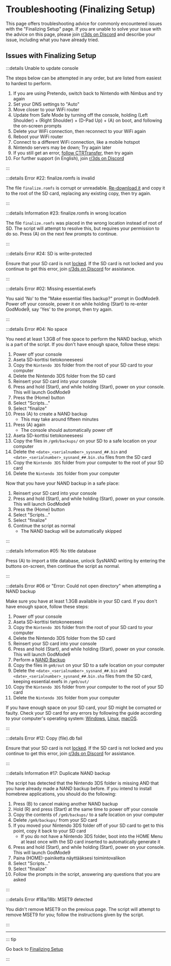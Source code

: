 # Troubleshooting (Finalizing Setup)

This page offers troubleshooting advice for commonly encountered issues with the "Finalizing Setup" page. If you are unable to solve your issue with the advice on this page, please join [r/3ds on Discord](https://discord.gg/3ds) and describe your issue, including what you have already tried.

## Issues with Finalizing Setup

:::details Unable to update console

The steps below can be attempted in any order, but are listed from easiest to hardest to perform.

1. If you are using Pretendo, switch back to Nintendo with Nimbus and try again
2. Set your DNS settings to "Auto"
3. Move closer to your WiFi router
4. Update from Safe Mode by turning off the console, holding (Left Shoulder) + (Right Shoulder) + (D-Pad Up) + (A) on boot, and following the on-screen prompts
5. Delete your WiFi connection, then reconnect to your WiFi again
6. Reboot your WiFi router
7. Connect to a different WiFi connection, like a mobile hotspot
8. Nintendo servers may be down; Try again later
9. If you still get an error, [follow CTRTransfer](ctrtransfer), then try again
10. For further support (in English), join [r/3ds on Discord](https://discord.gg/3ds)

:::

:::details Error #22: finalize.romfs is invalid

The file `finalize.romfs` is corrupt or unreadable. [Re-download it](https://github.com/hacks-guide/finalize/releases/latest/download/finalize.romfs) and copy it to the root of the SD card, replacing any existing copy, then try again.

:::

:::details Information #23: finalize.romfs in wrong location

The file `finalize.romfs` was placed in the wrong location instead of root of SD. The script will attempt to resolve this, but requires your permission to do so. Press (A) on the next few prompts to continue.

:::

:::details Error #24: SD is write-protected

Ensure that your SD card is not [locked](/images/sdlock.png). If the SD card is not locked and you continue to get this error, join [r/3ds on Discord](https://discord.gg/3ds) for assistance.

:::

:::details Error #02: Missing essential.exefs

You said 'No' to the "Make essential files backup?" prompt in GodMode9. Power off your console, power it on while holding (Start) to re-enter GodMode9, say 'Yes' to the prompt, then try again.

:::

:::details Error #04: No space

You need at least 1.3GB of free space to perform the NAND backup, which is a part of the script. If you don't have enough space, follow these steps:

1. Power off your console
2. Aseta SD-korttisi tietokoneeseesi
3. Copy the `Nintendo 3DS` folder from the root of your SD card to your computer
4. Delete the Nintendo 3DS folder from the SD card
5. Reinsert your SD card into your console
6. Press and hold (Start), and while holding (Start), power on your console. This will launch GodMode9
7. Press the (Home) button
8. Select "Scripts..."
9. Select "finalize"
10. Press (A) to create a NAND backup
    - This may take around fifteen minutes
11. Press (A) again
    - The console should automatically power off
12. Aseta SD-korttisi tietokoneeseesi
13. Copy the files in `/gm9/backups/` on your SD to a safe location on your computer
14. Delete the `<date>_<serialnumber>_sysnand_##.bin` and `<date>_<serialnumber>_sysnand_##.bin.sha` files from the SD card
15. Copy the `Nintendo 3DS` folder from your computer to the root of your SD card
16. Delete the `Nintendo 3DS` folder from your computer

Now that you have your NAND backup in a safe place:

1. Reinsert your SD card into your console
2. Press and hold (Start), and while holding (Start), power on your console. This will launch GodMode9
3. Press the (Home) button
4. Select "Scripts..."
5. Select "finalize"
6. Continue the script as normal
    - The NAND backup will be automatically skipped

:::

:::details Information #05: No title database

Press (A) to import a title database, unlock SysNAND writing by entering the buttons on-screen, then continue the script as normal.

:::

:::details Error #06 or "Error: Could not open directory" when attempting a NAND backup

Make sure you have at least 1.3GB available in your SD card. If you don't have enough space, follow these steps:

1. Power off your console
2. Aseta SD-korttisi tietokoneeseesi
3. Copy the `Nintendo 3DS` folder from the root of your SD card to your computer
4. Delete the Nintendo 3DS folder from the SD card
5. Reinsert your SD card into your console
6. Press and hold (Start), and while holding (Start), power on your console. This will launch GodMode9
7. Perform a [NAND Backup](godmode9-usage#creating-a-nand-backup)
8. Copy the files in `gm9/out` on your SD to a safe location on your computer
9. Delete the `<date>_<serialnumber>_sysnand_##.bin` and `<date>_<serialnumber>_sysnand_##.bin.sha` files from the SD card, keeping essential.exefs in `/gm9/out/`
10. Copy the `Nintendo 3DS` folder from your computer to the root of your SD card
11. Delete the `Nintendo 3DS` folder from your computer

If you have enough space on your SD card, your SD might be corrupted or faulty. Check your SD card for any errors by following the guide according to your computer's operating system: [Windows](h2testw-\(windows\)), [Linux](f3-\(linux\)), [macOS](f3xswift-\(mac\)).

:::

:::details Error #12: Copy (file).db fail

Ensure that your SD card is not [locked](/images/sdlock.png). If the SD card is not locked and you continue to get this error, join [r/3ds on Discord](https://discord.gg/3ds) for assistance.

:::

:::details Information #17: Duplicate NAND backup

The script has detected that the Nintendo 3DS folder is missing AND that you have already made a NAND backup before. If you intend to install homebrew applications, you should do the following:

1. Press (B) to cancel making another NAND backup
2. Hold (R) and press (Start) at the same time to power off your console
3. Copy the contents of `/gm9/backups/` to a safe location on your computer
4. Delete `/gm9/backups/` from your SD card
5. If you moved your Nintendo 3DS folder off of your SD card to get to this point, copy it back to your SD card
    - If you do not have a Nintendo 3DS folder, boot into the HOME Menu at least once with the SD card inserted to automatically generate it
6. Press and hold (Start), and while holding (Start), power on your console. This will launch GodMode9
7. Paina (HOME)-painiketta näyttääksesi toimintovalikon
8. Select "Scripts..."
9. Select "finalize"
10. Follow the prompts in the script, answering any questions that you are asked

:::

:::details Error #18a/18b: MSET9 detected

You didn't remove MSET9 on the previous page. The script will attempt to remove MSET9 for you; follow the instructions given by the script.

:::

<!--@include: ./_include/troubleshooting-get-help-common.md -->

---

::: tip

Go back to [Finalizing Setup](finalizing-setup)

:::

<!--@include: ./_include/troubleshooting-return.md -->
